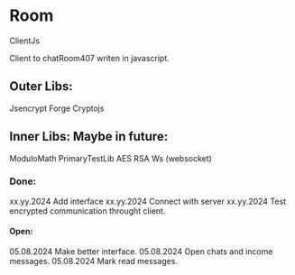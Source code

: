 # Room
ClientJs

Client to chatRoom407 writen in javascript.

## Outer Libs:
Jsencrypt
Forge
Cryptojs

## Inner Libs: Maybe in future:
ModuloMath
PrimaryTestLib
AES 
RSA 
Ws (websocket)

### Done:
xx.yy.2024 Add interface
xx.yy.2024 Connect with server
xx.yy.2024 Test encrypted communication throught client.

#### Open:
05.08.2024 Make better interface.
05.08.2024 Open chats and income messages.
05.08.2024 Mark read messages. 

